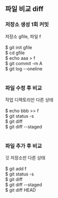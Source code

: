 ## 파일 비교 diff

### 저장소 생성 1회 커밋
저장소 gfile, 파일 f<br>
<br>
$ git init gfile<br>
$ cd gfile<br>
$ echo aaa > f<br>
$ git commit -m A<br>
$ git log --oneline<br>
<br>

### 파일 수정 후 비교
작업 디렉토리만 다른 상태<br>
<br>
$ echo bbb >> f<br>
$ git status -s<br>
$ git diff<br>
$ git diff --staged<br>
<br>

### 파일 추가 후 비교
깃 저장소만 다른 상태<br>
<br>
$ git add f<br>
$ git status -s<br>
$ git diff<br>
$ git diff --staged<br>
$ git diff HEAD<br>
<br>

